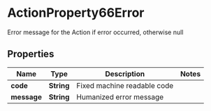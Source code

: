 

# ActionProperty66Error

Error message for the Action if error occurred, otherwise null

## Properties

| Name | Type | Description | Notes |
|------------ | ------------- | ------------- | -------------|
|**code** | **String** | Fixed machine readable code |  |
|**message** | **String** | Humanized error message |  |




